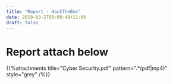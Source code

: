 ```yaml
---
title: "Report - HackTheBox"
date: 2019-03-2T09:08:48+11:00
draft: false
---
```


# Report attach below

{{%attachments title="Cyber Security.pdf" pattern=".*(pdf|mp4)"	style="grey"	/%}}